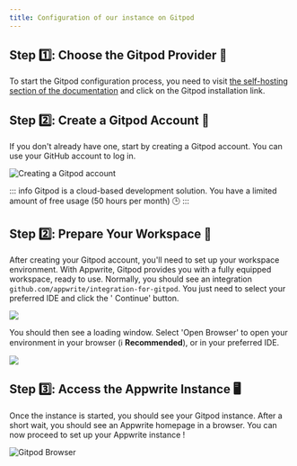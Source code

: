 ```yaml
---
title: Configuration of our instance on Gitpod
---
```


<Documentation link="https://appwrite.io/docs/advanced/self-hosting#one-click-setups"></Documentation>

<Hero
title="Configuration of our instance on Gitpod"
image="/assets/workshop/configuration/gitpod/bay_gitpod.jpg"
description="Welcome to the Gitpod Configuration section, your backup solution for your journey in the world of
Appwrite. Sometimes, even the most experienced adventurers can encounter unexpected challenges. If you have already
successfully set up Appwrite Cloud, you can continue without any worries by skipping this step! 🛠️"
/>

<!-- ::: warning

<br/>

**🛟 If you have already successfully configured Appwrite Cloud,
you can continue without any worries by skipping this step! 🚧**
::: -->

## Step 1️⃣: Choose the Gitpod Provider 🤖

To start the Gitpod configuration process, you need to
visit [the self-hosting section of the documentation](https://appwrite.io/docs/advanced/self-hosting#one-click-setups")
and click on the Gitpod installation link.

## Step 2️⃣: Create a Gitpod Account 👤

If you don't already have one, start by creating a Gitpod account. You can use your GitHub account to log in.

<Image src="/assets/workshop/configuration/gitpod/github_signin.png" alt="Creating a Gitpod account" withSpacing></Image>

::: info
Gitpod is a cloud-based development solution. You have a limited amount of free usage (50 hours per month) 🕒
:::

## Step 2️⃣: Prepare Your Workspace 🚀

After creating your Gitpod account, you'll need to set up your workspace environment. With Appwrite,
Gitpod provides you with a fully equipped workspace, ready to use. Normally, you should see an
integration `github.com/appwrite/integration-for-gitpod`. You just need to select your preferred IDE and click the '
Continue' button.

<Image src="/assets/workshop/configuration/gitpod/workspace.png" imageAlt="Preparing the Gitpod workspace" withSpacing></Image>

You should then see a loading window. Select 'Open Browser' to open your environment in your browser
(ℹ️ **Recommended**), or in your preferred IDE.

<Image src="/assets/workshop/configuration/gitpod/gitpod_prepare.png" imageAlt="Preparing the instance's workspace" withSpacing></Image>

## Step 3️⃣: Access the Appwrite Instance 🖥️

Once the instance is started, you should see your Gitpod instance. After a short wait, you should see an Appwrite
homepage in a browser. You can now proceed to set up your Appwrite instance !

<Image src="/assets/workshop/configuration/gitpod/gitpod_browser.png" alt="Gitpod Browser" withSpacing></Image>
